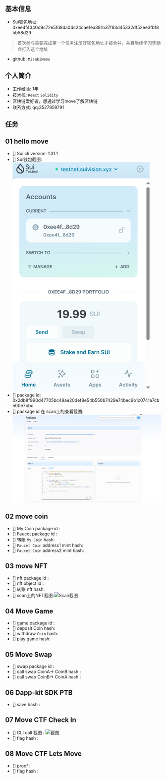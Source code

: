 ## 基本信息
- Sui钱包地址: 0xee4f4340d9c72e5fd8da04c24cae1ea381b37f83d45332df52ee3fbf8bb58d29
> 首次参与需要完成第一个任务注册好钱包地址才被合并，并且后续学习奖励会打入这个地址
- github: `MisakiNemo`

## 个人简介
- 工作经验: 1年
- 技术栈: `React` `Solidity`
- 区块链爱好者，想通过学习move了解区块链
- 联系方式: qq:3527959791

## 任务

##   01 hello move  
- [] Sui cli version: 1.31.1
- [] Sui钱包截图: ![image](..\code\task1\image.png)
- [] package id: 0x2db8f990d47705bc49ae20def8e54b550b7429e74bec9b1c0741a7cbe00e7bbc
- [] package id 在 scan上的查看截图:![image](..\code\task1\image-1.png)

##   02 move coin
- [] My Coin package id : 
- [] Faucet package id : 
- [] 转账 `My Coin` hash:
- [] `Faucet Coin` address1 mint hash:
- [] `Faucet Coin` address2 mint hash:

##   03 move NFT
- [] nft package id :
- [] nft object id : 
- [] 转账 nft  hash:
- [] scan上的NFT截图:![Scan截图](./images/你的图片地址)

##   04 Move Game
- [] game package id :
- [] deposit Coin hash:
- [] withdraw `Coin` hash:
- [] play game hash:

##   05 Move Swap
- [] swap package id :
- [] call swap CoinA-> CoinB  hash :
- [] call swap CoinB-> CoinA  hash :

##   06 Dapp-kit SDK PTB
- [] save hash :

##   07 Move CTF Check In
- [] CLI call 截图 : ![截图](./images/你的图片地址)
- [] flag hash :

##   08 Move CTF Lets Move
- [] proof : 
- [] flag hash :
